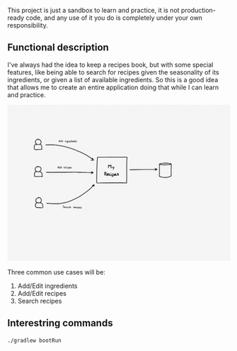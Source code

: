 This project is just a sandbox to learn and practice, it is not production-ready code, and any use of it you do is completely under your own responsibility.

## Functional description

I've always had the idea to keep a recipes book, but with some special features, like being able to search for recipes given the seasonality of its ingredients, or given a list of available ingredients. So this is a good idea that allows me to create an entire application doing that while I can learn and practice.

![General architecture diagram](./docs/assets/general-diagram.png)

Three common use cases will be:
1. Add/Edit ingredients
2. Add/Edit recipes
3. Search recipes

## Interestring commands

```shell
./gradlew bootRun
```
